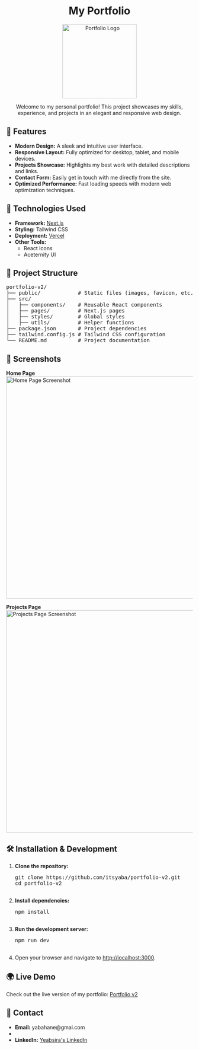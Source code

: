 <h1 align="center">My Portfolio</h1>

<p align="center">
  <img src="https://avatars.githubusercontent.com/u/99181424?v=4" alt="Portfolio Logo" width="200">
</p>

<p align="center">
  Welcome to my personal portfolio! This project showcases my skills, experience, and projects in an elegant and responsive web design.
</p>

<h2>🌟 Features</h2>
<ul>
  <li><strong>Modern Design:</strong> A sleek and intuitive user interface.</li>
  <li><strong>Responsive Layout:</strong> Fully optimized for desktop, tablet, and mobile devices.</li>
  <li><strong>Projects Showcase:</strong> Highlights my best work with detailed descriptions and links.</li>
  <li><strong>Contact Form:</strong> Easily get in touch with me directly from the site.</li>
  <li><strong>Optimized Performance:</strong> Fast loading speeds with modern web optimization techniques.</li>
</ul>

<h2>🚀 Technologies Used</h2>
<ul>
  <li><strong>Framework:</strong> <a href="https://nextjs.org/">Next.js</a></li>
  <li><strong>Styling:</strong> Tailwind CSS</li>
  <li><strong>Deployment:</strong> <a href="https://vercel.com/">Vercel</a></li>
  <li><strong>Other Tools:</strong>
    <ul>
      <li>React Icons</li>
      <li>Aceternity UI</li>
    </ul>
  </li>
</ul>

<h2>📂 Project Structure</h2>
<pre>
portfolio-v2/
├── public/            # Static files (images, favicon, etc.)
├── src/
│   ├── components/    # Reusable React components
│   ├── pages/         # Next.js pages
│   ├── styles/        # Global styles
│   ├── utils/         # Helper functions
├── package.json       # Project dependencies
├── tailwind.config.js # Tailwind CSS configuration
└── README.md          # Project documentation
</pre>

<h2>📸 Screenshots</h2>
<p>
  <strong>Home Page</strong><br>
  <img src="![image](https://github.com/user-attachments/assets/046ceea5-ed8a-4695-abfc-c7763b6b2693)
" alt="Home Page Screenshot" width="600">
</p>
<p>
  <strong>Projects Page</strong><br>
  <img src="![image](https://github.com/user-attachments/assets/757deab0-5420-442c-978c-8d893e4a38a7)
" alt="Projects Page Screenshot" width="600">
</p>

<h2>🛠️ Installation & Development</h2>
<ol>
  <li><strong>Clone the repository:</strong>
    <pre>
git clone https://github.com/itsyaba/portfolio-v2.git
cd portfolio-v2
    </pre>
  </li>
  <li><strong>Install dependencies:</strong>
    <pre>
npm install
    </pre>
  </li>
  <li><strong>Run the development server:</strong>
    <pre>
npm run dev
    </pre>
  </li>
  <li>Open your browser and navigate to <a href="http://localhost:3000">http://localhost:3000</a>.</li>
</ol>

<h2>🌍 Live Demo</h2>
<p>
  Check out the live version of my portfolio: <a href="https://github.com/itsyaba/portfolio-v2">Portfolio v2</a>
</p>

<h2>📧 Contact</h2>
<ul>
  <li><strong>Email:</strong> yabahane@gmai.com<li>
  <li><strong>LinkedIn:</strong> <a href="https://www.linkedin.com/in/itsyaba">Yeabsira's LinkedIn</a></li>
</ul>

